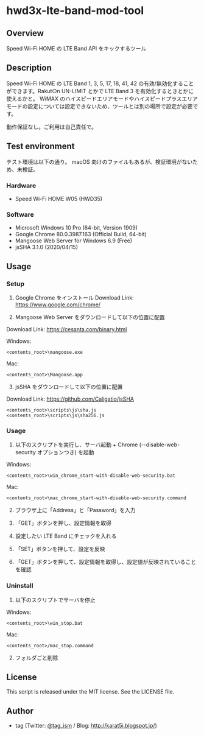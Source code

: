 ﻿# hwd3x-lte-band-mod-tool

## Overview

Speed Wi-Fi HOME の LTE Band API をキックするツール

## Description

Speed Wi-Fi HOME の LTE Band 1, 3, 5, 17, 18, 41, 42 の有効/無効化することができます。Rakut○n UN-LIMIT とかで LTE Band 3 を有効化するときとかに使えるかと。
WiMAX のハイスピードエリアモードやハイスピードプラスエリアモードの設定については設定できないため、ツールとは別の場所で設定が必要です。

動作保証なし。ご利用は自己責任で。


## Test environment

テスト環境は以下の通り。
macOS 向けのファイルもあるが、検証環境がないため、未検証。

### Hardware

* Speed Wi-Fi HOME W05 (HWD35)

### Software

* Microsoft Windows 10 Pro (64-bit, Version 1909)
* Google Chrome 80.0.3987.163 (Official Build, 64-bit)
* Mangoose Web Server for Windows 6.9 (Free)
* jsSHA 3.1.0 (2020/04/15)


## Usage

### Setup

1. Google Chrome をインストール
Download Link: https://www.google.com/chrome/

2. Mangoose Web Server をダウンロードして以下の位置に配置

Download Link: https://cesanta.com/binary.html

Windows:
```
<contents_root>\mangoose.exe
```

Mac:
```
<contents_root>\Mangoose.app
```


3. jsSHA をダウンロードして以下の位置に配置

Download Link: https://github.com/Caligatio/jsSHA

```
<contents_root>\scripts\js\sha.js
<contents_root>\scripts\js\sha256.js
```


### Usage

1. 以下のスクリプトを実行し、サーバ起動 + Chrome (--disable-web-security オプションつき) を起動

Windows:
```
<contents_root>\win_chrome_start-with-disable-web-security.bat
```

Mac:
```
<contents_root>\mac_chrome_start-with-disable-web-security.command
```

2. ブラウザ上に「Address」と「Password」を入力

3. 「GET」ボタンを押し、設定情報を取得

4. 設定したい LTE Band にチェックを入れる

5. 「SET」ボタンを押して、設定を反映

6. 「GET」ボタンを押して、設定情報を取得し、設定値が反映されていることを確認

### Uninstall

1. 以下のスクリプトでサーバを停止

Windows:
```
<contents_root>\win_stop.bat
```

Mac:
```
<contents_root>/mac_stop.command
```

2. フォルダごと削除


## License
This script is released under the MIT license. See the LICENSE file.


## Author
* tag (Twitter: [@tag_ism](https://twitter.com/tag_ism "tag (@tag_ism) | Twitter") / Blog: http://karat5i.blogspot.jp/)
